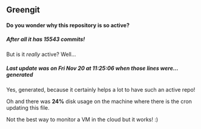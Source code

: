 ## Greengit

#### Do you wonder why this repository is so active?

##### After all it has 15543 commits!

But is it *really* active? Well...

##### Last update was on Fri Nov 20 at 11:25:06 when those lines were... generated

Yes, generated, because it certainly helps a lot to have such an active repo!

Oh and there was **24%** disk usage on the machine
where there is the cron updating this file.

Not the best way to monitor a VM in the cloud but it works! :)
